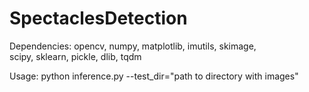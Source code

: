 # SpectaclesDetection

Dependencies:
  opencv, 
  numpy, 
  matplotlib, 
  imutils, 
  skimage,  
  scipy, 
  sklearn,
  pickle,
  dlib,
  tqdm


Usage:
	python inference.py --test_dir="path to directory with images"


  
 
  
  
 
